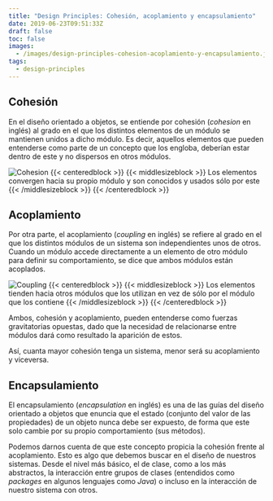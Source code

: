 ```yaml
---
title: "Design Principles: Cohesión, acoplamiento y encapsulamiento"
date: 2019-06-23T09:51:33Z
draft: false
toc: false
images:
  - /images/design-principles-cohesion-acoplamiento-y-encapsulamiento.jpg
tags: 
  - design-principles
---
```

## Cohesión

En el diseño orientado a objetos, se entiende por cohesión (*cohesion* en inglés) al grado en el que los distintos elementos de un módulo se mantienen unidos a dicho módulo. Es decir, aquellos elementos que pueden entenderse como parte de un concepto que los engloba, deberían estar dentro de este y no dispersos en otros módulos.

![Cohesion](/posts/design-principles-cohesion-acoplamiento-y-encapsulamiento-1.png)
{{< centeredblock >}}
{{< middlesizeblock >}}
Los elementos convergen hacia su propio módulo y son conocidos y usados sólo por este
{{< /middlesizeblock >}}
{{< /centeredblock >}}

## Acoplamiento

Por otra parte, el acoplamiento (*coupling* en inglés) se refiere al grado en el que los distintos módulos de un sistema son independientes unos de otros. Cuando un módulo accede directamente a un elemento de otro módulo para definir su comportamiento, se dice que ambos módulos están acoplados.

![Coupling](/posts/design-principles-cohesion-acoplamiento-y-encapsulamiento-2.png)
{{< centeredblock >}}
{{< middlesizeblock >}}
Los elementos tienden hacia otros módulos que los utilizan en vez de sólo por el módulo que los contiene
{{< /middlesizeblock >}}
{{< /centeredblock >}}

Ambos, cohesión y acoplamiento, pueden entenderse como fuerzas gravitatorias opuestas, dado que la necesidad de relacionarse entre módulos dará como resultado la aparición de estos.

Así, cuanta mayor cohesión tenga un sistema, menor será su acoplamiento y viceversa.

## Encapsulamiento

El encapsulamiento (*encapsulation* en inglés) es una de las guías del diseño orientado a objetos que enuncia que el estado (conjunto del valor de las propiedades) de un objeto nunca debe ser expuesto, de forma que este solo cambie por su propio comportamiento (sus métodos).

Podemos darnos cuenta de que este concepto propicia la cohesión frente al acoplamiento. Esto es algo que debemos buscar en el diseño de nuestros sistemas. Desde el nivel más básico, el de clase, como a los más abstractos, la interacción entre grupos de clases (entendidos como *packages* en algunos lenguajes como *Java*) o incluso en la interacción de nuestro sistema con otros.